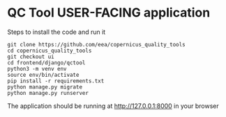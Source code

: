 # QC Tool USER-FACING application
Steps to install the code and run it
```
git clone https://github.com/eea/copernicus_quality_tools
cd copernicus_quality_tools
git checkout ui
cd frontend/django/qctool
python3 -m venv env
source env/bin/activate
pip install -r requirements.txt
python manage.py migrate
python manage.py runserver
```

The application should be running at http://127.0.0.1:8000 in your browser
